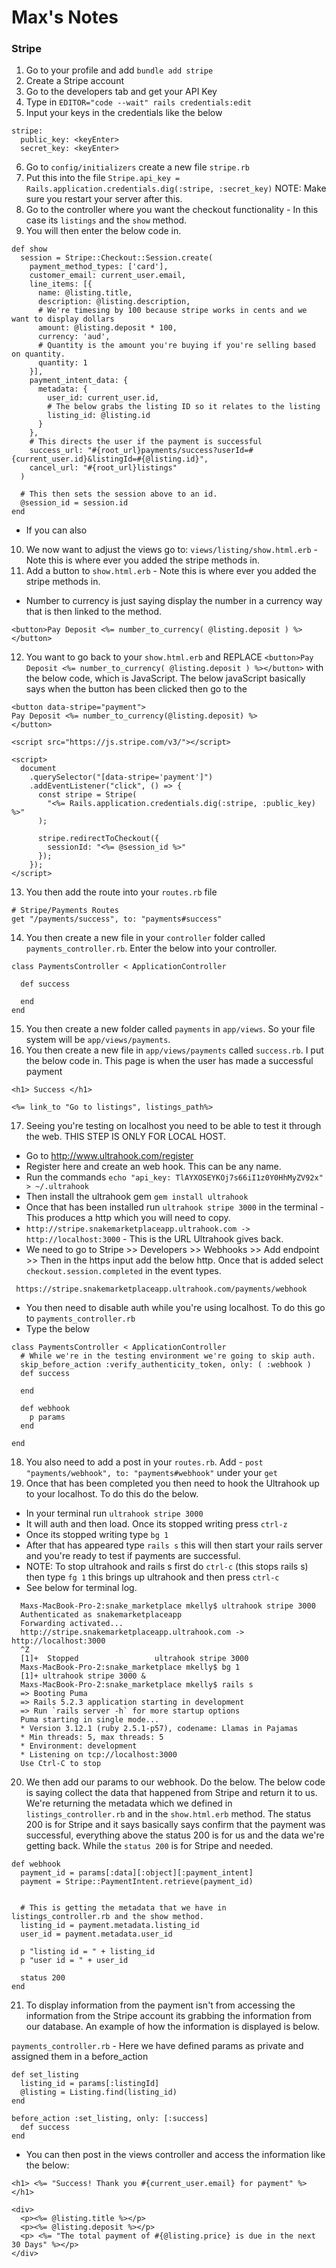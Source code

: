 # Max's Notes

### Stripe 

1. Go to your profile and add `bundle add stripe`
2. Create a Stripe account
3. Go to the developers tab and get your API Key 
4. Type in `EDITOR="code --wait" rails credentials:edit`
5. Input your keys in the credentials like the below 
  ```
  stripe:
    public_key: <keyEnter>
    secret_key: <keyEnter>
  ```
6. Go to `config/initializers` create a new file `stripe.rb`
7. Put this into the file `Stripe.api_key = Rails.application.credentials.dig(:stripe, :secret_key)` NOTE: Make sure you restart your server after this.
8. Go to the controller where you want the checkout functionality - In this case its `listings` and the `show` method.
9. You will then enter the below code in.
  ```
  def show
    session = Stripe::Checkout::Session.create(
      payment_method_types: ['card'],
      customer_email: current_user.email,
      line_items: [{
        name: @listing.title,
        description: @listing.description,
        # We're timesing by 100 because stripe works in cents and we want to display dollars
        amount: @listing.deposit * 100, 
        currency: 'aud',
        # Quantity is the amount you're buying if you're selling based on quantity.
        quantity: 1
      }],
      payment_intent_data: {
        metadata: {
          user_id: current_user.id,
          # The below grabs the listing ID so it relates to the listing
          listing_id: @listing.id
        }
      },
      # This directs the user if the payment is successful 
      success_url: "#{root_url}payments/success?userId=#{current_user.id}&listingId=#{@listing.id}",
      cancel_url: "#{root_url}listings"
    )

    # This then sets the session above to an id.
    @session_id = session.id
  end
  ```
  - If you can also 
10. We now want to adjust the views go to: `views/listing/show.html.erb` - Note this is where ever you added the stripe methods in.
11. Add a button to `show.html.erb` - Note this is where ever you added the stripe methods in.
  - Number to currency is just saying display the number in a currency way that is then linked to the method.
  ```
  <button>Pay Deposit <%= number_to_currency( @listing.deposit ) %></button>
  ```
12. You want to go back to your `show.html.erb` and REPLACE `<button>Pay Deposit <%= number_to_currency( @listing.deposit ) %></button>` with the below code, which is JavaScript. The below javaScript basically says when the button has been clicked then go to the 
  ```
  <button data-stripe="payment">
  Pay Deposit <%= number_to_currency(@listing.deposit) %>
  </button>

  <script src="https://js.stripe.com/v3/"></script>

  <script>
    document
      .querySelector("[data-stripe='payment']")
      .addEventListener("click", () => {
        const stripe = Stripe(
          "<%= Rails.application.credentials.dig(:stripe, :public_key) %>"
        );

        stripe.redirectToCheckout({
          sessionId: "<%= @session_id %>"
        });
      });
  </script>
  ```

13. You then add the route into your `routes.rb` file 

  ```
  # Stripe/Payments Routes
  get "/payments/success", to: "payments#success"
  ```
14. You then create a new file in your `controller` folder called `payments_controller.rb`. Enter the below into your controller.

  ```
  class PaymentsController < ApplicationController

    def success

    end  
  end
  ```
15. You then create a new folder called `payments` in `app/views`. So your file system will be `app/views/payments`.
16. You then create a new file in `app/views/payments` called `success.rb`. I put the below code in. This page is when the user has made a successful payment

  ```
  <h1> Success </h1>

  <%= link_to "Go to listings", listings_path%>
  ```
17. Seeing you're testing on localhost you need to be able to test it through the web. THIS STEP IS ONLY FOR LOCAL HOST.
  - Go to http://www.ultrahook.com/register
  - Register here and create an web hook. This can be any name. 
  - Run the commands `echo "api_key: TlAYXOSEYKOj7s66iI1z0Y0HhMyZV92x" > ~/.ultrahook`
  - Then install the ultrahook gem `gem install ultrahook`
  - Once that has been installed run `ultrahook stripe 3000` in the terminal - This produces a http which you will need to copy.
  - `http://stripe.snakemarketplaceapp.ultrahook.com -> http://localhost:3000` - This is the URL Ultrahook gives back.
  - We need to go to Stripe >> Developers >> Webhooks >> Add endpoint >> Then in the https input add the below http. Once that is added select `checkout.session.completed` in the event types.
   ```
    https://stripe.snakemarketplaceapp.ultrahook.com/payments/webhook
   ```
  - You then need to disable auth while you're using localhost. To do this go to `payments_controller.rb`
  - Type the below 

  ```
  class PaymentsController < ApplicationController
    # While we're in the testing environment we're going to skip auth.
    skip_before_action :verify_authenticity_token, only: ( :webhook )
    def success

    end

    def webhook 
      p params
    end

  end
  ```
18. You also need to add a post in your `routes.rb`. Add - `post "payments/webhook", to: "payments#webhook"` under your `get`
19. Once that has been completed you then need to hook the Ultrahook up to your localhost. To do this do the below.
  - In your terminal run `ultrahook stripe 3000`
  - It will auth and then load. Once its stopped writing press `ctrl-z`
  - Once its stopped writing type `bg 1`
  - After that has appeared type `rails s` this will then start your rails server and you're ready to test if payments are successful.
  - NOTE: To stop ultrahook and rails s first do `ctrl-c` (this stops rails s) then type `fg 1` this brings up ultrahook and then press `ctrl-c`
  - See below for terminal log.

  ```
    Maxs-MacBook-Pro-2:snake_marketplace mkelly$ ultrahook stripe 3000
    Authenticated as snakemarketplaceapp
    Forwarding activated...
    http://stripe.snakemarketplaceapp.ultrahook.com -> http://localhost:3000
    ^Z
    [1]+  Stopped                 ultrahook stripe 3000
    Maxs-MacBook-Pro-2:snake_marketplace mkelly$ bg 1
    [1]+ ultrahook stripe 3000 &
    Maxs-MacBook-Pro-2:snake_marketplace mkelly$ rails s
    => Booting Puma
    => Rails 5.2.3 application starting in development
    => Run `rails server -h` for more startup options
    Puma starting in single mode...
    * Version 3.12.1 (ruby 2.5.1-p57), codename: Llamas in Pajamas
    * Min threads: 5, max threads: 5
    * Environment: development
    * Listening on tcp://localhost:3000
    Use Ctrl-C to stop
  ```
20. We then add our params to our webhook. Do the below. The below code is saying collect the data that happened from Stripe and return it to us. We're returning the metadata which we defined in `listings_controller.rb` and in the `show.html.erb` method. The status 200 is for Stripe and it says basically says confirm that the payment was successful, everything above the status 200 is for us and the data we're getting back. While the `status 200` is for Stripe and needed. 

  ```
  def webhook 
    payment_id = params[:data][:object][:payment_intent]
    payment = Stripe::PaymentIntent.retrieve(payment_id)


    # This is getting the metadata that we have in listings_controller.rb and the show method.
    listing_id = payment.metadata.listing_id
    user_id = payment.metadata.user_id

    p "listing id = " + listing_id
    p "user id = " + user_id
    
    status 200
  end
  ```
21. To display information from the payment isn't from accessing the information from the Stripe account its grabbing the information from our database. An example of how the information is displayed is below.

  `payments_controller.rb` - Here we have defined params as private and assigned them in a before_action

  ```
  def set_listing
    listing_id = params[:listingId]
    @listing = Listing.find(listing_id)
  end
  ```
  ```
  before_action :set_listing, only: [:success]
    def success
  end
  ```

  - You can then post in the views controller and access the information like the below: 

  ```
  <h1> <%= "Success! Thank you #{current_user.email} for payment" %></h1>

  <div>
    <p><%= @listing.title %></p>
    <p><%= @listing.deposit %></p>
    <p> <%= "The total payment of #{@listing.price} is due in the next 30 Days" %></p>
  </div>
  ```